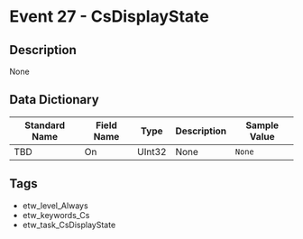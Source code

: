 # Event 27 - CsDisplayState

## Description
None

## Data Dictionary
|Standard Name|Field Name|Type|Description|Sample Value|
|---|---|---|---|---|
|TBD|On|UInt32|None|`None`|

## Tags
* etw_level_Always
* etw_keywords_Cs
* etw_task_CsDisplayState